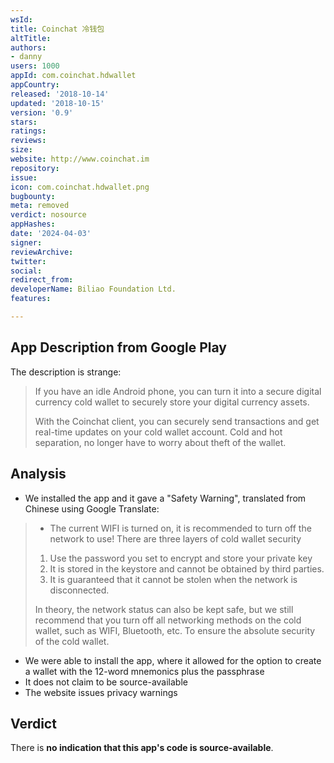 ```yaml
---
wsId: 
title: Coinchat 冷钱包
altTitle: 
authors:
- danny
users: 1000
appId: com.coinchat.hdwallet
appCountry: 
released: '2018-10-14'
updated: '2018-10-15'
version: '0.9'
stars: 
ratings: 
reviews: 
size: 
website: http://www.coinchat.im
repository: 
issue: 
icon: com.coinchat.hdwallet.png
bugbounty: 
meta: removed
verdict: nosource
appHashes: 
date: '2024-04-03'
signer: 
reviewArchive: 
twitter: 
social: 
redirect_from: 
developerName: Biliao Foundation Ltd.
features: 

---
```


## App Description from Google Play 

The description is strange:

> If you have an idle Android phone, you can turn it into a secure digital currency cold wallet to securely store your digital currency assets.
>
> With the Coinchat client, you can securely send transactions and get real-time updates on your cold wallet account. Cold and hot separation, no longer have to worry about theft of the wallet.

## Analysis 

- We installed the app and it gave a "Safety Warning", translated from Chinese using Google Translate: 

> - The current WIFI is turned on, it is recommended to turn off the network to use!
> There are three layers of cold wallet security
> 1. Use the password you set to encrypt and store your private key 
> 2. It is stored in the keystore and cannot be obtained by third parties.
> 3. It is guaranteed that it cannot be stolen when the network is disconnected. 
>
> In theory, the network status can also be kept safe, but we still recommend that you turn off all networking methods on the cold wallet, such as WIFI, Bluetooth, etc. To ensure the absolute security of the cold wallet.

- We were able to install the app, where it allowed for the option to create a wallet with the 12-word mnemonics plus the passphrase
- It does not claim to be source-available
- The website issues privacy warnings 

## Verdict 

There is **no indication that this app's code is source-available**. 



